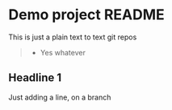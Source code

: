 # Demo project README

This is just a plain text to text git repos

>- Yes whatever

## Headline 1

Just adding a line, on a branch